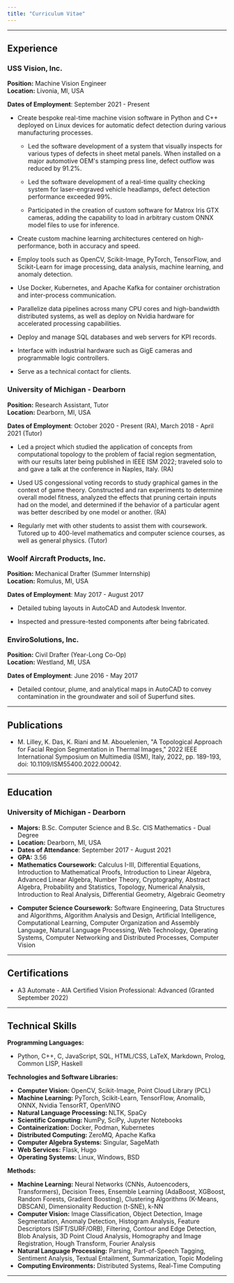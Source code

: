 ```yaml
---
title: "Curriculum Vitae"
---
```


<!--style> p{text-align: justify;} </style-->
<!--img style="border: 2px solid;" src="../generic_assets/img.jpg"></img-->

---

## Experience

### USS Vision, Inc.
<p style="margin:0;"><b>Position:</b> Machine Vision Engineer</p>
<p style="margin:0;"><b>Location:</b> Livonia, MI, USA</p>
<p><b>Dates of Employment</b>: September 2021 - Present</p>
<ul>
    <li><p>Create bespoke real-time machine vision software in Python and C++ deployed on Linux devices for automatic defect detection during various manufacturing processes.</p></li>
    <ul style="margin:0;">
        <li><p>Led the software development of a system that visually inspects for various types of defects in sheet metal panels. When installed on a major automotive OEM's stamping press line, defect outflow was reduced by 91.2%.</p></li>
        <li><p>Led the software development of a real-time quality checking system for laser-engraved vehicle headlamps, defect detection performance exceeded 99%.</p></li>
        <li><p>Participated in the creation of custom software for Matrox Iris GTX cameras, adding the capability to load in arbitrary custom ONNX model files to use for inference. </p></li>
    </ul>
    <li><p>Create custom machine learning architectures centered on high-performance, both in accuracy and speed. </p></li>
    <li><p>Employ tools such as OpenCV, Scikit-Image, PyTorch, TensorFlow, and Scikit-Learn for image processing, data analysis, machine learning, and anomaly detection.</p></li>
    <li><p>Use Docker, Kubernetes, and Apache Kafka for container orchistration and inter-process communication.</p></li>
    <li><p>Parallelize data pipelines across many CPU cores and high-bandwidth distributed systems, as well as deploy on Nvidia hardware for accelerated processing capabilities.</p></li>
    <li><p>Deploy and manage SQL databases and web servers for KPI records.</p></li>
    <li><p>Interface with industrial hardware such as GigE cameras and programmable logic controllers.</p></li>
    <li><p>Serve as a technical contact for clients.</p></li>
</ul>



### University of Michigan - Dearborn
<p style="margin:0;"><b>Position:</b> Research Assistant, Tutor</p>
<p style="margin:0;"><b>Location:</b> Dearborn, MI, USA</p>
<p><b>Dates of Employment</b>: October 2020 - Present (RA), March 2018 - April 2021 (Tutor)</p>
<ul>
    <li><p>Led a project which studied the application of concepts from computational topology to the problem of facial region segmentation, with our results later being published in IEEE ISM 2022; traveled solo to and gave a talk at the conference in Naples, Italy. (RA)</p></li>
    <li><p>Used US congessional voting records to study graphical games in the context of game theory. Constructed and ran experiments to determine overall model fitness, analyzed the effects that pruning certain inputs had on the model, and determined if the behavior of a particular agent was better described by one model or another. (RA)</p></li>
    <li><p>Regularly met with other students to assist them with coursework. Tutored up to 400-level mathematics and computer science courses, as well as general physics. (Tutor)</p></li>
</ul>

### Woolf Aircraft Products, Inc.
<p style="margin:0;"><b>Position:</b> Mechanical Drafter (Summer Internship)</p>
<p style="margin:0;"><b>Location:</b> Romulus, MI, USA</p>
<p><b>Dates of Employment</b>: May 2017 - August 2017</p>
<ul>
    <li><p>Detailed tubing layouts in AutoCAD and Autodesk Inventor.</p></li>
    <li><p>Inspected and pressure-tested components after being fabricated.</p></li>
</ul>

### EnviroSolutions, Inc.
<p style="margin:0;"><b>Position:</b> Civil Drafter (Year-Long Co-Op)</p>
<p style="margin:0;"><b>Location:</b> Westland, MI, USA</p>

<p><b>Dates of Employment</b>: June 2016 - May 2017</p>
<ul>
    <li><p>Detailed contour, plume, and analytical maps in AutoCAD to convey contamination in the groundwater and soil of Superfund sites.</p></li>
</ul>

---

## Publications
<ul>
    <li><p>M. Lilley, K. Das, K. Riani and M. Abouelenien, "A Topological Approach for Facial Region Segmentation in Thermal Images," 2022 IEEE International Symposium on Multimedia (ISM), Italy, 2022, pp. 189-193, doi: 10.1109/ISM55400.2022.00042.</p></li>
</ul>

---

## Education
### University of Michigan - Dearborn
<ul>
<li><p style="margin:0;"><b>Majors:</b> B.Sc. Computer Science and B.Sc. CIS Mathematics - Dual Degree</p></li>
<li><p style="margin:0;"><b>Location:</b> Dearborn, MI, USA</p></li>
<li><p style="margin:0;"><b>Dates of Attendance</b>: September 2017 - August 2021</p></li>
<li><p style="margin:0;"><b>GPA:</b> 3.56</p></li>
<li><p style="margin:0;"><b>Mathematics Coursework:</b> Calculus I-III, Differential Equations, Introduction to Mathematical Proofs, Introduction to Linear Algebra, Advanced Linear Algebra, Number Theory, Cryptography, Abstract Algebra, Probability and Statistics, Topology, Numerical Analysis, Introduction to Real Analysis, Differential Geometry, Algebraic Geometry</p></li>
<li><p><b>Computer Science Coursework:</b> Software Engineering, Data Structures and Algorithms, Algorithm Analysis and Design, Artificial Intelligence, Computational Learning, Computer Organization and Assembly Language, Natural Language Processing, Web Technology, Operating Systems, Computer Networking and Distributed Processes, Computer Vision</p></li>
</ul>

---

## Certifications
<ul>
    <li><p>A3 Automate - AIA Certified Vision Professional: Advanced (Granted September 2022)</p></li>
</ul>

---

## Technical Skills
<p style="margin:0;"><b>Programming Languages:</b> 
<ul>
    <li>Python, C++, C, JavaScript, SQL, HTML/CSS, LaTeX, Markdown, Prolog, Common LISP, Haskell</li>
</ul> 

<p style="margin:0;"><b>Technologies and Software Libraries:</b> 
<ul>
    <li><b>Computer Vision: </b> OpenCV, Scikit-Image, Point Cloud Library (PCL)</li>
    <li><b>Machine Learning:</b> PyTorch, Scikit-Learn, TensorFlow, Anomalib, ONNX, Nvidia TensorRT, OpenVINO</li>
    <li><b>Natural Language Processing: </b> NLTK, SpaCy</li>
    <li><b>Scientific Computing: </b> NumPy, SciPy, Jupyter Notebooks</li>
    <li><b>Containerization: </b>Docker, Podman, Kubernetes</li>
    <li><b>Distributed Computing: </b>ZeroMQ, Apache Kafka</li>
    <li><b>Computer Algebra Systems:</b> Singular, SageMath</li>
    <li><b>Web Services:</b> Flask, Hugo</li>
    <li><b>Operating Systems:</b> Linux, Windows, BSD</li>
</ul> 
<p style="margin:0;"><b>Methods:</b>
<ul>
    <li><b>Machine Learning:</b> Neural Networks (CNNs, Autoencoders, Transformers), Decision Trees, Ensemble Learning (AdaBoost, XGBoost, Random Forests, Gradient Boosting), Clustering Algorithms (K-Means, DBSCAN), Dimensionality Reduction (t-SNE), k-NN</li>
    <li><b>Computer Vision:</b> Image Classification, Object Detection, Image Segmentation, Anomaly Detection, Histogram Analysis, Feature Descriptors (SIFT/SURF/ORB), Filtering, Contour and Edge Detection, Blob Analysis, 3D Point Cloud Analysis, Homography and Image Registration, Hough Transform, Fourier Analysis</li>
    <li><b>Natural Language Processing:</b> Parsing, Part-of-Speech Tagging, Sentiment Analysis, Textual Entailment, Summarization, Topic Modeling</li>
    <li><b>Computing Environments:</b> Distributed Systems, Real-Time Computing</li>
</ul> 

---
